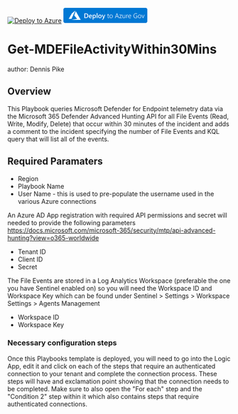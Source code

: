 [![Deploy to Azure](https://aka.ms/deploytoazurebutton)](https://portal.azure.com/#create/Microsoft.Template/uri/https%3A%2F%2Fraw.githubusercontent.com%2FAzure%2FAzure-Sentinel%2Fmaster%2FPlaybooks%2FGet-MDEFileActivityWithin30Mins%2Fazuredeploy.json)
[![Deploy to Azure Gov](https://raw.githubusercontent.com/Azure/azure-quickstart-templates/master/1-CONTRIBUTION-GUIDE/images/deploytoazuregov.png)](https://portal.azure.us/#create/Microsoft.Template/uri/https%3A%2F%2Fraw.githubusercontent.com%2FAzure%2FAzure-Sentinel%2Fmaster%2FPlaybooks%2FGet-MDEFileActivityWithin30Mins%2Fazuredeploy.json)

# Get-MDEFileActivityWithin30Mins
author: Dennis Pike

## Overview
This Playbook queries Microsoft Defender for Endpoint telemetry data via the Microsoft 365 Defender Advanced Hunting API for all File Events (Read, Write, Modify, Delete) that occur within 30 minutes of the incident and adds a comment to the incident specifying the number of File Events and KQL query that will list all of the events.

## Required Paramaters
- Region<br />
- Playbook Name<br />
- User Name - this is used to pre-populate the username used in the various Azure connections <br />

An Azure AD App registration with required API permissions and secret will needed to provide the following parameters
https://docs.microsoft.com/microsoft-365/security/mtp/api-advanced-hunting?view=o365-worldwide<br />

- Tenant ID<br />
- Client ID<br />
- Secret<br />

The File Events are stored in a Log Analytics Workspace (preferable the one you have Sentinel enabled on) so you will need the Workspace ID and Workspace Key which can be found under Sentinel > Settings > Workspace Settings > Agents Management

- Workspace ID<br />
- Workspace Key<br />

### Necessary configuration steps

Once this Playbooks template is deployed, you will need to go into the Logic App, edit it and click on each of the steps that require an authenticated connection to your tenant and complete the connection process.  These steps will have and exclamation point showing that the connection needs to be completed.  Make sure to also open the "For each" step and the "Condition 2" step within it which also contains steps that require authenticated connections.

